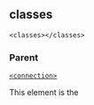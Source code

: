 ## classes

`<classes></classes>`


### Parent

[`<connection>`][1]


This element is the

[1]:	https://control4.github.io/docs-driverworks-xml/#connection
